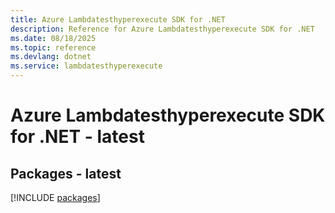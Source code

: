 ```yaml
---
title: Azure Lambdatesthyperexecute SDK for .NET
description: Reference for Azure Lambdatesthyperexecute SDK for .NET
ms.date: 08/18/2025
ms.topic: reference
ms.devlang: dotnet
ms.service: lambdatesthyperexecute
---
```

# Azure Lambdatesthyperexecute SDK for .NET - latest
## Packages - latest
[!INCLUDE [packages](lambdatesthyperexecute-index.md)]
